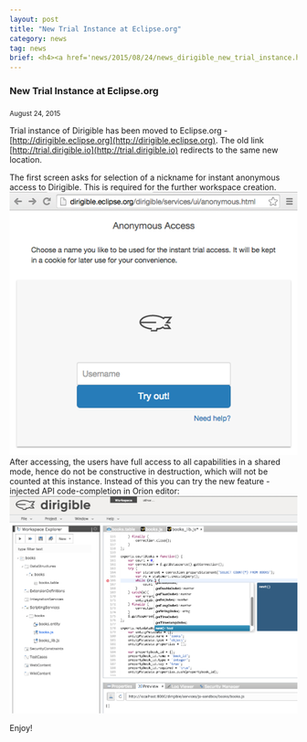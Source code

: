 ```yaml
---
layout: post
title: "New Trial Instance at Eclipse.org"
category: news
tag: news
brief: <h4><a href='news/2015/08/24/news_dirigible_new_trial_instance.html'>New Trial Instance at Eclipse.org</a></h4> <sub class="post-info">August 24, 2015</sub></br> Trial instance of Dirigible has been moved to Eclipse.org...<br>
---
```


### New Trial Instance at Eclipse.org

<sub class="post-info">August 24, 2015</sub>

Trial instance of Dirigible has been moved to Eclipse.org - [http://dirigible.eclipse.org](http://dirigible.eclipse.org).
The old link [http://trial.dirigible.io](http://trial.dirigible.io) redirects to the same new location.

The first screen asks for selection of a nickname for instant anonymous access to Dirigible. This is required for the further workspace creation.
<br>
<img src="/img/posts/instant_access.png"/>
<br>
After accessing, the users have full access to all capabilities in a shared mode, hence do not be constructive in destruction, which will not be counted at this instance.
Instead of this you can try the new feature - injected API code-completion in Orion editor:
<br>
<img src="/img/posts/injected_api_in_orion.png"/>
<br>

Enjoy!


